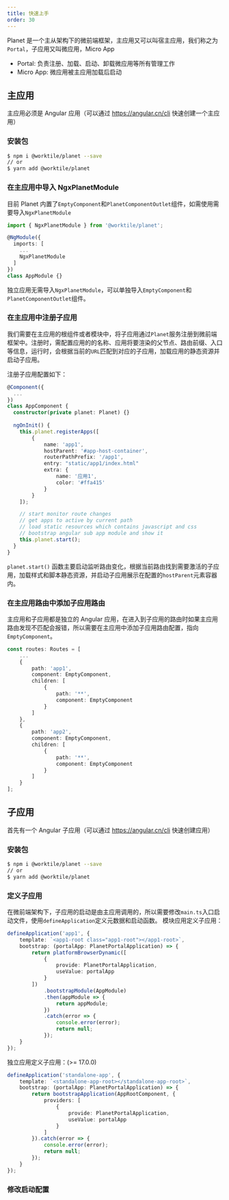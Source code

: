 ```yaml
---
title: 快速上手
order: 30
---
```


Planet 是一个主从架构下的微前端框架，主应用又可以叫宿主应用，我们称之为`Portal`，子应用又叫微应用，Micro App
- Portal: 负责注册、加载、启动、卸载微应用等所有管理工作
- Micro App: 微应用被主应用加载后启动

## 主应用

主应用必须是 Angular 应用（可以通过 https://angular.cn/cli 快速创建一个主应用）

### 安装包

```bash
$ npm i @worktile/planet --save
// or
$ yarn add @worktile/planet
```

### 在主应用中导入 NgxPlanetModule

目前 Planet 内置了`EmptyComponent`和`PlanetComponentOutlet`组件，如需使用需要导入`NgxPlanetModule`

```ts
import { NgxPlanetModule } from '@worktile/planet';

@NgModule({
  imports: [
    ...
    NgxPlanetModule
  ]
})
class AppModule {}
```

独立应用无需导入`NgxPlanetModule`，可以单独导入`EmptyComponent`和`PlanetComponentOutlet`组件。


### 在主应用中注册子应用

我们需要在主应用的根组件或者模块中，将子应用通过`Planet`服务注册到微前端框架中。注册时，需配置应用的的名称、应用将要渲染的父节点、路由前缀、入口等信息，运行时，会根据当前的`URL`匹配到对应的子应用，加载应用的静态资源并启动子应用。

注册子应用配置如下：

```ts
@Component({
  ...
})
class AppComponent {
  constructor(private planet: Planet) {}
  
  ngOnInit() {
    this.planet.registerApps([
        {
            name: 'app1',
            hostParent: '#app-host-container',
            routerPathPrefix: '/app1',
            entry: "static/app1/index.html"
            extra: {
                name: '应用1',
                color: '#ffa415'
            }
        }
    ]);

    // start monitor route changes
    // get apps to active by current path
    // load static resources which contains javascript and css
    // bootstrap angular sub app module and show it
    this.planet.start();
  }
}

```

`planet.start()` 函数主要启动监听路由变化，根据当前路由找到需要激活的子应用，加载样式和脚本静态资源，并启动子应用展示在配置的`hostParent`元素容器内。

### 在主应用路由中添加子应用路由
主应用和子应用都是独立的 Angular 应用，在进入到子应用的路由时如果主应用路由发现不匹配会报错，所以需要在主应用中添加子应用路由配置，指向`EmptyComponent`。

```ts
const routes: Routes = [
    ...
    {
        path: 'app1',
        component: EmptyComponent,
        children: [
            {
                path: '**',
                component: EmptyComponent
            }
        ]
    },
    {
        path: 'app2',
        component: EmptyComponent,
        children: [
            {
                path: '**',
                component: EmptyComponent
            }
        ]
    }
];
```

## 子应用

首先有一个 Angular 子应用（可以通过 https://angular.cn/cli 快速创建应用）

### 安装包

```bash
$ npm i @worktile/planet --save
// or
$ yarn add @worktile/planet
```

### 定义子应用

在微前端架构下，子应用的启动是由主应用调用的，所以需要修改`main.ts`入口启动文件，使用`defineApplication`定义元数据和启动函数。
模块应用定义子应用：
```ts
defineApplication('app1', {
    template: `<app1-root class="app1-root"></app1-root>`,
    bootstrap: (portalApp: PlanetPortalApplication) => {
        return platformBrowserDynamic([
            {
                provide: PlanetPortalApplication,
                useValue: portalApp
            }
        ])
            .bootstrapModule(AppModule)
            .then(appModule => {
                return appModule;
            })
            .catch(error => {
                console.error(error);
                return null;
            });
    }
});
```
独立应用定义子应用：(>= 17.0.0)
```ts
defineApplication('standalone-app', {
    template: `<standalone-app-root></standalone-app-root>`,
    bootstrap: (portalApp: PlanetPortalApplication) => {
        return bootstrapApplication(AppRootComponent, {
            providers: [
                {
                    provide: PlanetPortalApplication,
                    useValue: portalApp
                }
            ]
        }).catch(error => {
            console.error(error);
            return null;
        });
    }
});
```

### 修改启动配置
